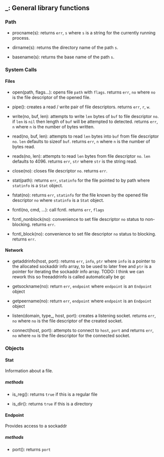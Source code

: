 ## _: General library functions

### Path

* procname(s):
	returns `err`, `s` where `s` is a string for the currently running process.

* dirname(s):
	returns the directory name of the path `s`.

* basename(s):
	returns the base name of the path `s`.

### System Calls

#### Files

* open(path, flags...):
	opens file `path` with `flags`. returns `err`, `no` where `no` is the file
	descriptor of the opened file.

* pipe():
	creates a read / write pair of file descriptors. returns `err`, `r`, `w`.

* write(no, buf, len):
	attempts to write `len` bytes of `buf` to file descriptor `no`. if `len` is
	`nil` then length of `buf` will be attempted to detected. returns `err`, `n`
	where `n` is the number of bytes written.

* read(no, buf, len):
	attempts to read `len` bytes into `buf` from file descriptor `no`. `len`
	defaults to sizeof `buf`. returns `err`, `n` where `n` is the number of bytes
	read.

* reads(no, len):
	attempts to read `len` bytes from file descriptor `no`. `len`
	defaults to 4096. returns `err`, `str` where `str` is the string read.

* close(no):
	closes file descriptor `no`. returns `err`.

* stat(path):
	returns `err`, `statinfo` for the file pointed to by path where `statinfo` is
	a `Stat` object.

* fstat(no):
	returns `err`, `statinfo` for the file known by the opened file descriptor
	`no`  where `statinfo` is a `Stat` object.

* fcntl(no, cmd, ...):
	call fcntl. returns `err`, `flags`

* fcntl_nonblock(no):
	convenience to set file descriptor `no` status to non-blocking. returns
	`err`.

* fcntl_block(no):
	convenience to set file descriptor `no` status to blocking. returns `err`.

#### Network

* getaddrinfo(host, port):
	returns `err`, `info`, `ptr` where `info` is a pointer to the allocated
	sockaddr info array, to be used to later free and `ptr` is a pointer for
	iterating the sockaddr info array.
	TODO: I think we can rework this so freeaddrinfo is called automatically be
	gc

* getsockname(no):
	return `err`, `endpoint` where `endpoint` is an `Endpoint` object

* getpeername(no):
	return `err`, `endpoint` where `endpoint` is an `Endpoint` object

* listen(domain, type_, host, port):
	creates a listening socket. returns `err`, `no` where `no` is the file
	descriptor of the created socket.

* connect(host, port):
	attempts to connect to `host`, `port` and returns `err`, `no` where `no` is
	the file descriptor for the connected socket.


### Objects

#### Stat

Information about a file.

##### methods

* is_reg():
	returns `true` if this is a regular file

* is_dir():
	returns `true` if this is a directory

#### Endpoint

Provides access to a sockaddr

##### methods

* port():
	returns `port`
